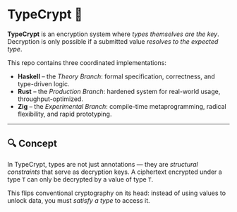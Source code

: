 # TypeCrypt 🔐

**TypeCrypt** is an encryption system where *types themselves are the key*. Decryption is only possible if a submitted value *resolves to the expected type*.

This repo contains three coordinated implementations:

- **Haskell** – the *Theory Branch*: formal specification, correctness, and type-driven logic.
- **Rust** – the *Production Branch*: hardened system for real-world usage, throughput-optimized.
- **Zig** – the *Experimental Branch*: compile-time metaprogramming, radical flexibility, and rapid prototyping.

---

## 🔍 Concept

In TypeCrypt, types are not just annotations — they are *structural constraints* that serve as decryption keys. A ciphertext encrypted under a type `T` can only be decrypted by a value of type `T`.

This flips conventional cryptography on its head: instead of using values to unlock data, you must *satisfy a type* to access it.
